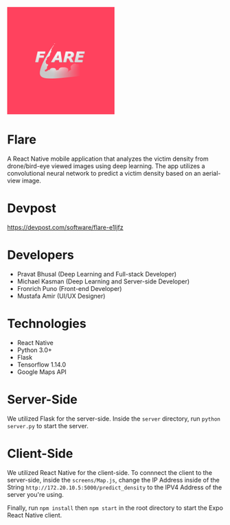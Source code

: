 <img src="https://github.com/Shadowsych/flare/blob/master/assets/splash.png" width="250" height="250"/>

# Flare
A React Native mobile application that analyzes the victim density from drone/bird-eye viewed images using deep learning. The app utilizes a convolutional neural network to predict a victim density based on an aerial-view image.

# Devpost
https://devpost.com/software/flare-e1ljfz

# Developers
- Pravat Bhusal (Deep Learning and Full-stack Developer)
- Michael Kasman (Deep Learning and Server-side Developer)
- Fronrich Puno (Front-end Developer)
- Mustafa Amir (UI/UX Designer)

# Technologies
- React Native
- Python 3.0+
- Flask
- Tensorflow 1.14.0
- Google Maps API

# Server-Side
We utilized Flask for the server-side. Inside the ```server``` directory, run ```python server.py``` to start the server.

# Client-Side
We utilized React Native for the client-side. To connnect the client to the server-side, inside the ```screens/Map.js```, change the IP Address inside of the String ```http://172.20.10.5:5000/predict_density``` to the IPV4 Address of the server you're using.

Finally, run ```npm install``` then ```npm start``` in the root directory to start the Expo React Native client.
